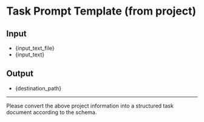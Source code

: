 # Task Prompt Template (from project)

## Input

- {input_text_file}
- {input_text}

## Output

- {destination_path}

---

Please convert the above project information into a structured task document according to the
schema.
